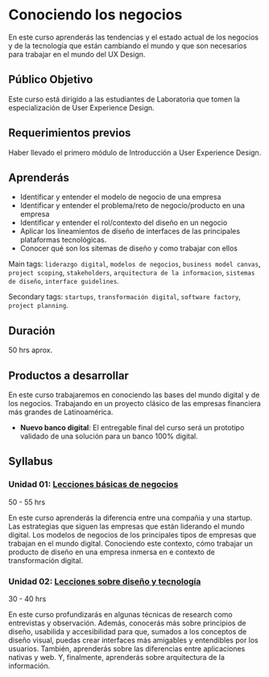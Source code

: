 # Conociendo los negocios

En este curso aprenderás las tendencias y el estado actual de los negocios y de
la tecnología que están cambiando el mundo y que son necesarios para trabajar en
el mundo del UX Design.

## Público Objetivo

Este curso está dirigido a las estudiantes de Laboratoria que tomen la
especialización de User Experience Design.

## Requerimientos previos

Haber llevado el primero módulo de Introducción a User Experience Design.

## Aprenderás

- Identificar y entender el modelo de negocio de una empresa
- Identificar y entender el problema/reto de negocio/producto en una empresa
- Identificar y entender el rol/contexto del diseño en un negocio
- Aplicar los lineamientos de diseño de interfaces de las principales
  plataformas tecnológicas.
- Conocer qué son los sitemas de diseño y como trabajar con ellos

Main tags: `liderazgo digital`, `modelos de negocios`, `business model canvas`,
`project scoping`, `stakeholders`, `arquitectura de la informacion`, `sistemas
de diseño`, `interface guidelines`.

Secondary tags: `startups`, `transformación digital`, `software factory`,
`project planning`.

## Duración

50 hrs aprox.

## Productos a desarrollar

En este curso trabajaremos en conociendo las bases del mundo digital y de los
negocios. Trabajando en un proyecto clásico de las empresas financiera más
grandes de Latinoamérica.

- **Nuevo banco digital**: El entregable final del curso será un prototipo
  validado de una solución para un banco 100% digital.

## Syllabus

### Unidad 01: [Lecciones básicas de negocios](01-business-basics)

50 - 55 hrs

En este curso aprenderás la diferencia entre una compañia y una startup. Las
estrategias que siguen las empresas que están liderando el mundo digital. Los
modelos de negocios de los principales tipos de empresas que trabajan en el
mundo digital. Conociendo este contexto, cómo trabajar un producto de diseño en
una empresa inmersa en e contexto de transformación digital.

### Unidad 02: [Lecciones sobre diseño y tecnología](02-desgin)

30 - 40 hrs

En este curso profundizarás en algunas técnicas de research como entrevistas y
observación. Además, conocerás más sobre principios de diseño, usabilida y
accesibilidad para que, sumados a los conceptos de diseño visual, puedas crear
interfaces más amigables y entendibles por los usuarios. También, aprenderás
sobre las diferencias entre aplicaciones nativas y web. Y, finalmente,
aprenderás sobre arquitectura de la información.